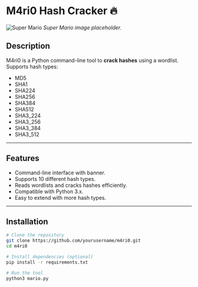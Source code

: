 # M4ri0 Hash Cracker 🔥

![Super Mario](images/super-mario.png)
*Super Mario image placeholder.*

## Description

M4ri0 is a Python command-line tool to **crack hashes** using a wordlist.  
Supports hash types:

- MD5
- SHA1
- SHA224
- SHA256
- SHA384
- SHA512
- SHA3_224
- SHA3_256
- SHA3_384
- SHA3_512

---

## Features

- Command-line interface with banner.
- Supports 10 different hash types.
- Reads wordlists and cracks hashes efficiently.
- Compatible with Python 3.x.
- Easy to extend with more hash types.

---

## Installation

```bash
# Clone the repository
git clone https://github.com/yourusername/m4ri0.git
cd m4ri0

# Install dependencies (optional)
pip install -r requirements.txt

# Run the tool
python3 mario.py
